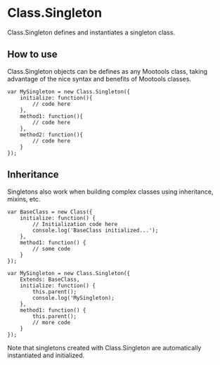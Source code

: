 Class.Singleton
==================

Class.Singleton defines and instantiates a singleton class.

How to use
----------

Class.Singleton objects can be defines as any Mootools class, taking advantage of the nice syntax and benefits of Mootools classes.

	var MySingleton = new Class.Singleton({
		initialize: function(){
			// code here
		},
		method1: function(){
			// code here
		},
		method2: function(){
			// code here
		}
	});


Inheritance
-----------

Singletons also work when building complex classes using inheritance, mixins, etc.

	var BaseClass = new Class({
		initialize: function() {
			// Initialization code here
			console.log('BaseClass initialized...');
		},
		method1: function() {
			// some code
		}
	});

	var MySingleton = new Class.Singleton({
		Extends: BaseClass,
		initialize: function() {
			this.parent();
			console.log('MySingleton);
		},
		method1: function() {
			this.parent();
			// more code
		}
	});

Note that singletons created with Class.Singleton are automatically instantiated and initialized.